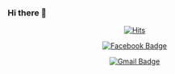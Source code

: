 ### Hi there 👋

<div align=center>
	
  [![Hits](https://hits.seeyoufarm.com/api/count/incr/badge.svg?url=https%3A%2F%2Fgithub.com%2Fwander0220)](https://hits.seeyoufarm.com)
  
  [![Facebook Badge](https://img.shields.io/badge/facebook-1877f2?style=flat-square&logo=facebook&logoColor=white&link=https://www.facebook.com/ksh0713/)](https://www.facebook.com/ksh0713/)
	
  [![Gmail Badge](https://img.shields.io/badge/Gmail-d14836?style=flat-square&logo=Gmail&logoColor=white&link=mailto:s2018s26@e-mirim.hs.kr)](mailto:s2018s26@e-mirim.hs.kr)
</div>

<!--
**wander0220/wander0220** is a ✨ _special_ ✨ repository because its `README.md` (this file) appears on your GitHub profile.

Here are some ideas to get you started:

- 🔭 I’m currently working on ...
- 🌱 I’m currently learning ...
- 👯 I’m looking to collaborate on ...
- 🤔 I’m looking for help with ...
- 💬 Ask me about ...
- 📫 How to reach me: ...
- 😄 Pronouns: ...
- ⚡ Fun fact: ...
-->
